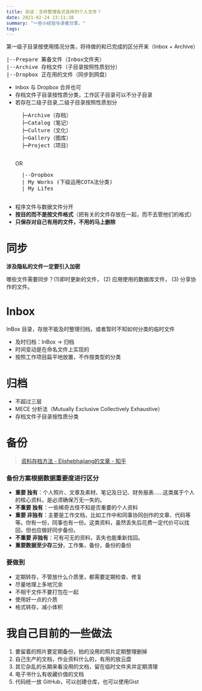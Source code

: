 ```yaml
---
title: 杂谈：怎样整理各式各样的个人文件？
date: 2021-02-24 23:11:38
summary: "一些小经验与读者分享。"
tags:
---
```


第一级子目录按使用情况分类，将待做的和已完成的区分开来（Inbox + Archive）
<pre>
|--Prepare 筹备文件（Inbox文件夹）  
|--Archive 存档文件（子目录按照性质划分）  
|--Dropbox 正在用的文件（同步到网盘）
</pre>

+ Inbox 与 Dropbox 合并也可
+ 存档文件子目录按性质分类，工作区子目录可以不分子目录
+ 若存在二级子目录,二级子目录按照性质划分 
	<pre>
	├─Archive（存档）  
	├─Catalog（笔记）  
	├─Culture（文化）  
	├─Gallery（图库）  
	├─Project（项目）
	</pre>
	OR
	<pre>
	|--Dropbox  
	| My Works (下级运用COTA法分类)  
	| My Lifes
	</pre>

-   程序文件与数据文件分开
-   **按目的而不是按文件格式**（把有关的文件存放在一起，而不去管他们的格式）
-   **只保存对自己有用的文件，不用的马上删除**

# 同步

**涉及隐私的文件一定要引入加密**

哪些文件需要同步？(1)即时更新的文件，  (2) 应用使用的数据库文件， (3) 分享协作的文件。

# Inbox
InBox 目录，存放不能及时整理归档，或者暂时不知如何分类的临时文件

+ 及时归档：InBox → 归档
+ 时间变动是在命名文件上实现的
+ 按照工作项目扁平地放置，不作按类型的分类

# 归档

- 不超过三层
- MECE 分析法（Mutually Exclusive Collectively Exhaustive）
- 存档文件子目录按性质分类

# 备份

> [资料存档方法 - Elishebhajiang的文章 - 知乎](https://zhuanlan.zhihu.com/p/52037758) 

### 备份方案根据数据重要度进行区分

-   **重要 独有**：个人照片、文章及素材、笔记及日记、财务报表……这类属于个人的核心资料，是必须确保万无一失的。
-   **不重要 独有**：一些稀奇古怪不知是否重要的个人资料
-   **重要 非独有**：主要是工作文档，比如工作中和同事协同创作的文章、代码等等。你有一份，同事也有一份。这类资料，虽然丢失后花费一定代价可以找回，但也应做好同步备份。
-   **不重要 非独有**：可有可无的资料，丢失也能重新找回。
-   **重要数据至少存三分**，工作集，备份，备份的备份

### 要做到
+ 定期转存，不管放什么介质里，都需要定期检查、修复
+ 尽量地理上多地冗余
+ 不相干文件不要打包在一起
+ 使用好一点的介质
+ 格式转存，减小体积  
  

# 我自己目前的一些做法

 1. 要留着的照片要定期备份，拍的没用的照片定期整理删掉
 2. 自己生产的文档，作业资料什么的，有用的放云盘
 3. 其它杂乱的长期来看没用的文档，留在临时文件夹并定期清理
 4. 电子书什么有收藏价值的文档
 5. 代码统一放 GitHub，可以创建仓库，也可以使用Gist
